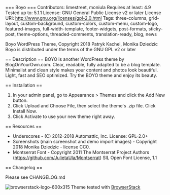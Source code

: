 === Boyo ===
Contributors: limestreet, moniula
Requires at least: 4.9
Tested up to: 5.1.1
License: GNU General Public License v2 or later
License URI: http://www.gnu.org/licenses/gpl-2.0.html
Tags: three-columns, grid-layout, custom-background, custom-colors, custom-menu, custom-logo, featured-images, full-width-template, footer-widgets, post-formats, sticky-post, theme-options, threaded-comments, translation-ready, blog, news

 Boyo WordPress Theme, Copyright 2018 Patryk Kachel, Monika Dziedzic
 Boyo is distributed under the terms of the GNU GPL v2 or later

== Description ==
BOYO is another WordPress theme by BlogOnYourOwn.com. Clear, readable, fully adapted to be a blog template. Minimalist and clean style makes your content and photos look beautiful. Light, fast and SEO optimized. Try the BOYO theme and enjoy its beauty.

== Installation ==

1. In your admin panel, go to Appearance > Themes and click the Add New button.
2. Click Upload and Choose File, then select the theme's .zip file. Click Install Now.
3. Click Activate to use your new theme right away.

== Resources ==

* Underscores - (C) 2012-2018 Automattic, Inc. License: GPL-2.0+
* Screenshots (main screenshot and demo import images) - Copyright 2018 Monika Dziedzic  - license CC0.
* Montserrat Font - Copyright 2011 The Montserrat Project Authors (https://github.com/JulietaUla/Montserrat) SIL Open Font License, 1.1

== Changelog ==

Please see CHANGELOG.md

![browserstack-logo-600x315](https://user-images.githubusercontent.com/25641280/64346310-2d445900-cff2-11e9-92f3-1138b1b7a14f.png)
Theme tested with [BrowserStack](https://www.browserstack.com/)